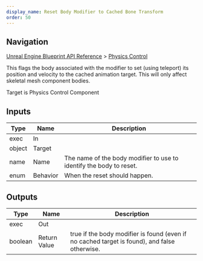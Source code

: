 ```yaml
---
display_name: Reset Body Modifier to Cached Bone Transform
order: 50
---
```

## Navigation

[Unreal Engine Blueprint API Reference](https://dev.epicgames.com/documentation/en-us/unreal-engine/BlueprintAPI) > [Physics Control](https://dev.epicgames.com/documentation/en-us/unreal-engine/BlueprintAPI/PhysicsControl)

This flags the body associated with the modifier to set (using teleport) its position and velocity to
the cached animation target. This will only affect skeletal mesh component bodies.

Target is Physics Control Component

## Inputs

| Type | Name | Description |
| --- | --- | --- |
| exec | In |  |
| object | Target |  |
| name | Name | The name of the body modifier to use to identify the body to reset. |
| enum | Behavior | When the reset should happen. |

## Outputs

| Type | Name | Description |
| --- | --- | --- |
| exec | Out |  |
| boolean | Return Value | true if the body modifier is found (even if no cached target is found), and false otherwise. |
